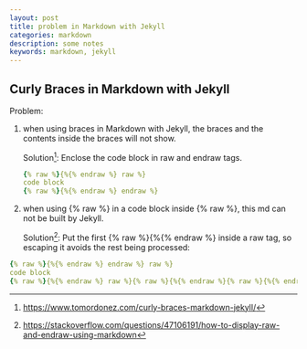 ```yaml
---
layout: post
title: problem in Markdown with Jekyll
categories: markdown
description: some notes
keywords: markdown, jekyll
---
```


## Curly Braces in Markdown with Jekyll

Problem:

1. when using braces in Markdown with Jekyll, the braces and the contents inside the braces will not show.

   Solution[^1]:
Enclose the code block in raw and endraw tags.

   ```yml
   {% raw %}{%{% endraw %} raw %}
   code block
   {% raw %}{%{% endraw %} endraw %}
   ```

2. when using {% raw %} in a code block inside {% raw %}, this md can not be built by Jekyll.

   Solution[^2]:
Put the first {% raw %}{%{% endraw %} inside a raw tag, so escaping it avoids the rest being processed:

```yml
{% raw %}{%{% endraw %} endraw %} raw %}
code block
{% raw %}{%{% endraw %} raw %}{% raw %}{%{% endraw %}{% raw %}{%{% endraw %} endraw %} endraw %}
```

[^1]: <https://www.tomordonez.com/curly-braces-markdown-jekyll/>
[^2]: <https://stackoverflow.com/questions/47106191/how-to-display-raw-and-endraw-using-markdown>